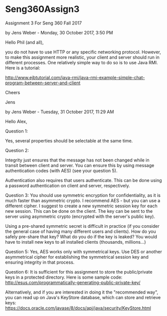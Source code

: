 # Seng360Assign3
Assignment 3 For Seng 360 Fall 2017

by Jens Weber - Monday, 30 October 2017, 3:50 PM
 
Hello Phil (and all),

you do not have to use HTTP or any specific networking protocol. However, to make this assignment more realistic, your client and server should run in different processes. One relatively simple way to do so is to use Java RMI. Here is a tutorial:

http://www.ejbtutorial.com/java-rmi/java-rmi-example-simple-chat-program-between-server-and-client



Cheers

Jens

by Jens Weber - Tuesday, 31 October 2017, 11:29 AM
 
Hello Alex,

Question 1:



Yes, several properties should be selectable at the same time.



Question 2:



Integrity just ensures that the message has not been changed while in transit between client and server. You can ensure this by using message authentication codes (with AES) (see your question 5).



Authentication also requires that users authenticate. This can be done using a password authentication on client and server, respectively.



Question 3: You should use symmetric encryption for confidentiality, as it is much faster than asymmetric crypto. I recommend AES - but you can use a different cipher. I suggest to create a new symmetric session key for each new session. This can be done on the client. The key can be sent to the server using asymmetric crypto (encrypted with the server's public key).

Using a pre-shared symmetric secret is difficult in practice (if you consider the general case of having many different users and clients). How do you safely pre-share that key? What do you do if the key is leaked? You would have to install new keys to all installed clients (thousands, millions...)



Question 5: Yes, AES works only with symmetrical keys. Use DES or another asymmetrical cipher for establishing the symmetrical session key and ensuring integrity in that process.



Question 6: It is sufficient for this assignment to store the public/private keys in a protected directory. Here is some sample code: http://esus.com/programmatically-generating-public-private-key/

Alternatively, and if you are interested in doing it the "recommended way", you can read up on Java's KeyStore database, which can store and retrieve keys: https://docs.oracle.com/javase/8/docs/api/java/security/KeyStore.html
